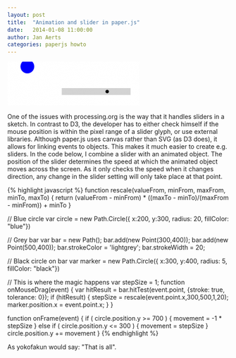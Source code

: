 ```yaml
---
layout: post
title:  "Animation and slider in paper.js"
date:   2014-01-08 11:00:00
author: Jan Aerts
categories: paperjs howto
---
```

![Animation and slider paper.js](/assets/animation_and_slider_paperjs.png)

One of the issues with processing.org is the way that it handles sliders in a sketch. In contrast to D3, the developer has to either check himself if the mouse position is within the pixel range of a slider glyph, or use external libraries. Although paper.js uses canvas rather than SVG (as D3 does), it allows for linking events to objects. This makes it much easier to create e.g. sliders. In the code below, I combine a slider with an animated object. The position of the slider determines the speed at which the animated object moves across the screen. As it only checks the speed when it changes direction, any change in the slider setting will only take place at that point.

{% highlight javascript %}
function rescale(valueFrom, minFrom, maxFrom, minTo, maxTo) {
    return (valueFrom - minFrom) * ((maxTo - minTo)/(maxFrom - minFrom)) + minTo
}

// Blue circle
var circle = new Path.Circle({
    x:200,
    y:300,
    radius: 20,
    fillColor: "blue"})

// Grey bar
var bar = new Path();
bar.add(new Point(300,400));
bar.add(new Point(500,400));
bar.strokeColor = 'lightgrey';
bar.strokeWidth = 20;

// Black circle on bar
var marker = new Path.Circle({
    x:300,
    y:400,
    radius: 5,
    fillColor: "black"})

// This is where the magic happens
var stepSize = 1;
function onMouseDrag(event) {
    var hitResult = bar.hitTest(event.point, {stroke: true, tolerance: 0});
    if (hitResult) {
        stepSize = rescale(event.point.x,300,500,1,20);
        marker.position.x = event.point.x;
    }
}

function onFrame(event) {
    if ( circle.position.y &gt;= 700 ) {
        movement = -1 * stepSize
    } else if ( circle.position.y &lt;= 300 ) {
        movement = stepSize
    }
    circle.position.y += movement
}
{% endhighlight %}

As yokofakun would say: "That is all".

 [1]: https://securehomes.esat.kuleuven.be/~bioiuser/blog/wp-content/uploads/2014/01/Screen-Shot-2014-01-08-at-12.56.27.png
